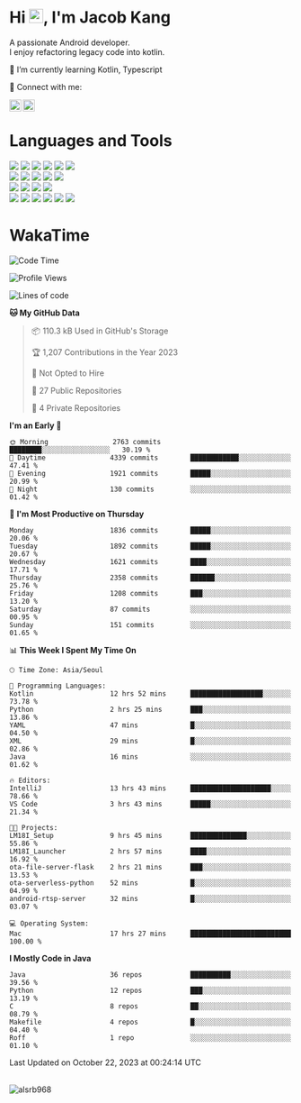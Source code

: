 # Hi <img src="https://media.giphy.com/media/hvRJCLFzcasrR4ia7z/giphy.gif" width="25px">, I'm Jacob Kang
A passionate Android developer.
</br>
I enjoy refactoring legacy code into kotlin.

🌱 I’m currently learning Kotlin, Typescript

🤝 Connect with me:

<a href="https://www.linkedin.com/in/minkyu-kang-b7477b1b2/"><img align="left" src="https://raw.githubusercontent.com/yushi1007/yushi1007/main/images/linkedin.svg" alt="Minkyu Kang | LinkedIn" width="21px"/></a>
<a href="https://www.instagram.com/_jacob_kang/"><img align="left" src="https://raw.githubusercontent.com/yushi1007/yushi1007/main/images/instagram.svg" alt="Jacob Kang | Instagram" width="21px"/></a>

</br>

# Languages and Tools

<div align="left">
<img src="https://img.shields.io/badge/java-007396?logo=java&logoColor=white"/>
<img src="https://img.shields.io/badge/kotlin-7F52FF?logo=kotlin&logoColor=white"/>
<img src="https://img.shields.io/badge/python-3776AB?logo=python&logoColor=white"/>
<img src="https://img.shields.io/badge/bash shell-4EAA25?logo=gnubash&logoColor=white"/>
<img src="https://img.shields.io/badge/c-A8B9CC?logo=c&logoColor=white"/>
<img src="https://img.shields.io/badge/c++-00599C?logo=c%2b%2b&logoColor=white"/>
</div>
<div align="left">
<img src="https://img.shields.io/badge/git-F05032?logo=git&logoColor=white"/>
<img src="https://img.shields.io/badge/github-181717?logo=github&logoColor=white"/>
<img src="https://img.shields.io/badge/mysql-4479A1?logo=mysql&logoColor=white"/>
<img src="https://img.shields.io/badge/sqlite-003B57?logo=sqlite&logoColor=white"/>
<img src="https://img.shields.io/badge/amazon AWS-232F3E?logo=amazonaws&logoColor=white"/>
</div>
<div align="left">
<img src="https://img.shields.io/badge/android-3DDC84?logo=android&logoColor=white"/>
<img src="https://img.shields.io/badge/linux-FCC624?logo=linux&logoColor=white"/>
<img src="https://img.shields.io/badge/flask-000000?logo=flask&logoColor=white"/>
<img src="https://img.shields.io/badge/arduino-00979D?logo=arduino&logoColor=white"/>
</div>
<div align="left">
<img src="https://img.shields.io/badge/slack-4A154B?logo=slack&logoColor=white"/>
<img src="https://img.shields.io/badge/notion-000000?logo=notion&logoColor=white"/>
<img src="https://img.shields.io/badge/jira-0052CC?logo=jira&logoColor=white"/>
<img src="https://img.shields.io/badge/postman-FF6C37?logo=postman&logoColor=white"/>
<img src="https://img.shields.io/badge/intellij-000000?logo=intellijidea&logoColor=white"/>
<img src="https://img.shields.io/badge/pycharm-000000?logo=pycharm&logoColor=white"/>
</div>

# WakaTime

<!--START_SECTION:waka-->
![Code Time](http://img.shields.io/badge/Code%20Time-3%2C090%20hrs%2054%20mins-blue)

![Profile Views](http://img.shields.io/badge/Profile%20Views-0-blue)

![Lines of code](https://img.shields.io/badge/From%20Hello%20World%20I%27ve%20Written-5.3%20million%20lines%20of%20code-blue)

**🐱 My GitHub Data** 

> 📦 110.3 kB Used in GitHub's Storage 
 > 
> 🏆 1,207 Contributions in the Year 2023
 > 
> 🚫 Not Opted to Hire
 > 
> 📜 27 Public Repositories 
 > 
> 🔑 4 Private Repositories 
 > 
**I'm an Early 🐤** 

```text
🌞 Morning                2763 commits        ████████░░░░░░░░░░░░░░░░░   30.19 % 
🌆 Daytime                4339 commits        ████████████░░░░░░░░░░░░░   47.41 % 
🌃 Evening                1921 commits        █████░░░░░░░░░░░░░░░░░░░░   20.99 % 
🌙 Night                  130 commits         ░░░░░░░░░░░░░░░░░░░░░░░░░   01.42 % 
```
📅 **I'm Most Productive on Thursday** 

```text
Monday                   1836 commits        █████░░░░░░░░░░░░░░░░░░░░   20.06 % 
Tuesday                  1892 commits        █████░░░░░░░░░░░░░░░░░░░░   20.67 % 
Wednesday                1621 commits        ████░░░░░░░░░░░░░░░░░░░░░   17.71 % 
Thursday                 2358 commits        ██████░░░░░░░░░░░░░░░░░░░   25.76 % 
Friday                   1208 commits        ███░░░░░░░░░░░░░░░░░░░░░░   13.20 % 
Saturday                 87 commits          ░░░░░░░░░░░░░░░░░░░░░░░░░   00.95 % 
Sunday                   151 commits         ░░░░░░░░░░░░░░░░░░░░░░░░░   01.65 % 
```


📊 **This Week I Spent My Time On** 

```text
🕑︎ Time Zone: Asia/Seoul

💬 Programming Languages: 
Kotlin                   12 hrs 52 mins      ██████████████████░░░░░░░   73.78 % 
Python                   2 hrs 25 mins       ███░░░░░░░░░░░░░░░░░░░░░░   13.86 % 
YAML                     47 mins             █░░░░░░░░░░░░░░░░░░░░░░░░   04.50 % 
XML                      29 mins             █░░░░░░░░░░░░░░░░░░░░░░░░   02.86 % 
Java                     16 mins             ░░░░░░░░░░░░░░░░░░░░░░░░░   01.62 % 

🔥 Editors: 
IntelliJ                 13 hrs 43 mins      ████████████████████░░░░░   78.66 % 
VS Code                  3 hrs 43 mins       █████░░░░░░░░░░░░░░░░░░░░   21.34 % 

🐱‍💻 Projects: 
LM18I_Setup              9 hrs 45 mins       ██████████████░░░░░░░░░░░   55.86 % 
LM18I_Launcher           2 hrs 57 mins       ████░░░░░░░░░░░░░░░░░░░░░   16.92 % 
ota-file-server-flask    2 hrs 21 mins       ███░░░░░░░░░░░░░░░░░░░░░░   13.53 % 
ota-serverless-python    52 mins             █░░░░░░░░░░░░░░░░░░░░░░░░   04.99 % 
android-rtsp-server      32 mins             █░░░░░░░░░░░░░░░░░░░░░░░░   03.07 % 

💻 Operating System: 
Mac                      17 hrs 27 mins      █████████████████████████   100.00 % 
```

**I Mostly Code in Java** 

```text
Java                     36 repos            ██████████░░░░░░░░░░░░░░░   39.56 % 
Python                   12 repos            ███░░░░░░░░░░░░░░░░░░░░░░   13.19 % 
C                        8 repos             ██░░░░░░░░░░░░░░░░░░░░░░░   08.79 % 
Makefile                 4 repos             █░░░░░░░░░░░░░░░░░░░░░░░░   04.40 % 
Roff                     1 repo              ░░░░░░░░░░░░░░░░░░░░░░░░░   01.10 % 
```




 Last Updated on October 22, 2023 at 00:24:14 UTC
<!--END_SECTION:waka-->

</br>

<div align="left">
<img align="left" src="https://github-readme-stats.vercel.app/api/top-langs?username=alsrb968&show_icons=true&locale=en&layout=compact&theme=dark" alt="alsrb968" />
</div>
